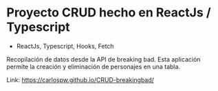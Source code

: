 # Proyecto CRUD hecho en ReactJs / Typescript

- ReactJs, Typescript, Hooks, Fetch

Recopilación de datos desde la API de breaking bad. Esta aplicación permite la creación y eliminación de personajes en una tabla.

Link: https://carlospw.github.io/CRUD-breakingbad/
